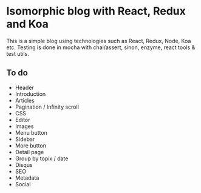 # Isomorphic blog with React, Redux and Koa

This is a simple blog using technologies such as React, Redux, Node, Koa etc. Testing is done in mocha with chai/assert, sinon, enzyme, react tools & test utils.

## To do

- Header
- Introduction
- Articles
- Pagination / Infinity scroll
- CSS
- Editor
- Images
- Menu button
- Sidebar
- More button 
- Detail page
- Group by topix / date
- Disqus
- SEO
- Metadata
- Social